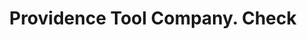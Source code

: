 ---
doi: 10.7916/D8418873
date_other: '1859'
date_other_textual: '1859'
form: printed ephemera
genre:
- Checks (bank checks)
name:
- Providence Tool Company
object_in_context_url: https://biggert.cul.columbia.edu/items/view/ave_biggert_01542
subject_hierarchical_geographic:
- Providence, Rhode Island, United States
subject_name:
- Providence Tool Company
title: Providence Tool Company. Check
sort_title: Providence Tool Company. Check
call_number: ave_biggert_01542
coordinates:
- 41.82361111111111,-71.42222222222223
pid: ave_biggert_01542
identifiers: ave_biggert_01542
thumbnail: https://derivativo-1.library.columbia.edu/iiif/2/ldpd:343942/full/!256,256/0/native.jpg
permalink: "/items/ave_biggert_01542/"
layout: iiif-image-page
---